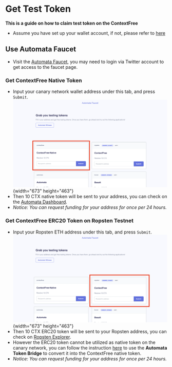 # Get Test Token
**This is a guide on how to claim test token on the ContextFree**

- Assume you have set up your wallet account, if not, please refer to [here](./setupwallet.md)

## Use Automata Faucet 
- Visit the [Automata Faucet](https://faucet.ata.network/), you may need to login via Twitter account to get access to the faucet page.

### Get ContextFree Native Token
- Input your canary network wallet address under this tab, and press `Submit`.<br>
![](../../assets/canaryimg/faucet_native.png){width="673" height="463"}<br>
- Then 10 CTX native token will be sent to your address, you can check on the [Automata Dashboard](https://dashboard.ata.network).
- *Notice: You can request funding for your address for once per 24 hours.*

### Get ContextFree ERC20 Token on Ropsten Testnet
- Input your Ropsten ETH address under this tab, and press `Submit`.<br>
![](../../assets/canaryimg/faucet_erc20.png){width="673" height="463"}<br>
- Then 10 CTX ERC20 token will be sent to your Ropsten address, you can check on [Ropsten Explorer](https://ropsten.etherscan.io).
- However the ERC20 token cannot be utilized as native token on the canary network, you can follow the instruction [here](../userguide/token-bridge.md) to use the **Automata Token Bridge** to convert it into the ContextFree native token.
- *Notice: You can request funding for your address for once per 24 hours.*